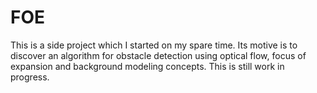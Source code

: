 # FOE
This is a side project which I started on my spare time. Its motive is to discover an algorithm for obstacle detection using optical flow, focus of expansion and background modeling concepts. This is still work in progress.  
